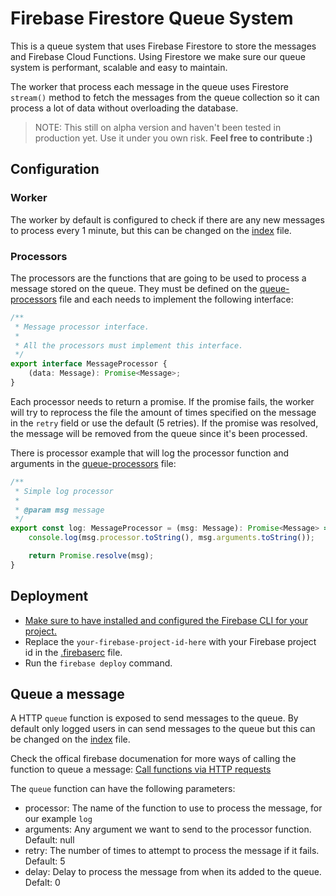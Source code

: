 # Firebase Firestore Queue System
  
This is a queue system that uses Firebase Firestore to store the messages and Firebase Cloud Functions. Using Firestore
we make sure our queue system is performant, scalable and easy to maintain.

The worker that process each message in the queue uses Firestore `stream()` method to fetch the messages from the queue
collection so it can process a lot of data without overloading the database.

> NOTE: This still on alpha version and haven't been tested in production yet. Use it under you own risk. **Feel free to contribute :)**

## Configuration

### Worker

The worker by default is configured to check if there are any new messages to process every 1 minute, but this can
be changed on the [index](functions/src/index.ts) file.

### Processors

The processors are the functions that are going to be used to process a message stored on the queue. They
must be defined on the [queue-processors](functions/src/queue-processors.ts) file and each needs to implement
the following interface:

```typescript
/**
 * Message processor interface.
 *
 * All the processors must implement this interface.
 */
export interface MessageProcessor {
    (data: Message): Promise<Message>;
}
```

Each processor needs to return a promise. If the promise fails, the worker will try to reprocess the file 
the amount of times specified on the message in the `retry` field or use the default (5 retries). If the
promise was resolved, the message will be removed from the queue since it's been processed.

There is processor example that will log the processor function and arguments in the 
[queue-processors](functions/src/queue-processors.ts) file:

```typescript
/**
 * Simple log processor
 *
 * @param msg message
 */
export const log: MessageProcessor = (msg: Message): Promise<Message> => {
    console.log(msg.processor.toString(), msg.arguments.toString());

    return Promise.resolve(msg);
}

```

## Deployment

- [Make sure to have installed and configured the Firebase CLI for your project.](https://firebase.google.com/docs/cli#sign-in-test-cli)
- Replace the `your-firebase-project-id-here` with your Firebase project id in the [.firebaserc](.firebaserc) file.
- Run the `firebase deploy` command.

## Queue a message

A HTTP `queue` function is exposed to send messages to the queue. By default only logged users in can send messages
to the queue but this can be changed on the [index](functions/src/index.ts) file.

Check the offical firebase documenation for more ways of calling the function to queue a message: 
[Call functions via HTTP requests](https://firebase.google.com/docs/functions/http-events)

The `queue` function can have the following parameters:
- processor: The name of the function to use to process the message, for our example `log`
- arguments: Any argument we want to send to the processor function. Default: null
- retry: The number of times to attempt to process the message if it fails. Default: 5
- delay: Delay to process the message from when its added to the queue. Defalt: 0
